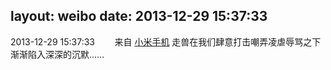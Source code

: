 layout: weibo
date: 2013-12-29 15:37:33
---
<meta name="referrer" content="no-referrer" />

2013-12-29 15:37:33  &nbsp;&nbsp;&nbsp;&nbsp;&nbsp;&nbsp; 来自 <a href="http://app.weibo.com/t/feed/22zMnn" rel="nofollow">小米手机</a>
走兽在我们肆意打击嘲弄凌虐辱骂之下渐渐陷入深深的沉默…… ​​​
